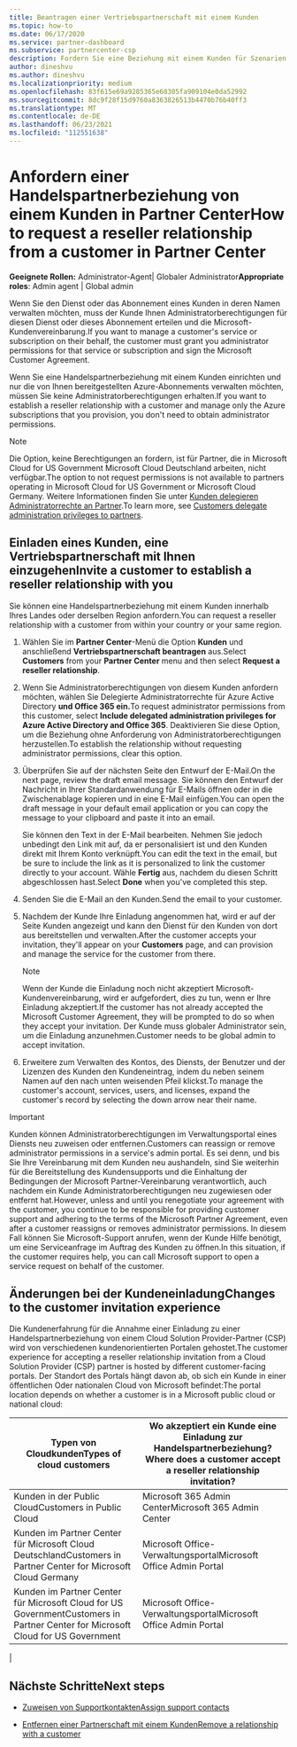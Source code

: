```yaml
---
title: Beantragen einer Vertriebspartnerschaft mit einem Kunden
ms.topic: how-to
ms.date: 06/17/2020
ms.service: partner-dashboard
ms.subservice: partnercenter-csp
description: Fordern Sie eine Beziehung mit einem Kunden für Szenarien mit mehreren Partnern und mehreren Kanälen an, oder wenn Ihre delegierten Administratorrechte für einen Kunden wiederhergestellt werden müssen.
author: dineshvu
ms.author: dineshvu
ms.localizationpriority: medium
ms.openlocfilehash: 83f615e69a9285365e68305fa909104e0da52992
ms.sourcegitcommit: 8dc9f28f15d9760a8363826513b4470b76b40ff3
ms.translationtype: MT
ms.contentlocale: de-DE
ms.lasthandoff: 06/23/2021
ms.locfileid: "112551638"
---
```

# <a name="how-to-request-a-reseller-relationship-from-a-customer-in-partner-center"></a><span data-ttu-id="a4acd-103">Anfordern einer Handelspartnerbeziehung von einem Kunden in Partner Center</span><span class="sxs-lookup"><span data-stu-id="a4acd-103">How to request a reseller relationship from a customer in Partner Center</span></span>

<span data-ttu-id="a4acd-104">**Geeignete Rollen:** Administrator-Agent| Globaler Administrator</span><span class="sxs-lookup"><span data-stu-id="a4acd-104">**Appropriate roles**: Admin agent | Global admin</span></span>

<span data-ttu-id="a4acd-105">Wenn Sie den Dienst oder das Abonnement eines Kunden in deren Namen verwalten möchten, muss der Kunde Ihnen Administratorberechtigungen für diesen Dienst oder dieses Abonnement erteilen und die Microsoft-Kundenvereinbarung.</span><span class="sxs-lookup"><span data-stu-id="a4acd-105">If you want to manage a customer's service or subscription on their behalf, the customer must grant you administrator permissions for that service or subscription and sign the Microsoft Customer Agreement.</span></span>

<span data-ttu-id="a4acd-106">Wenn Sie eine Handelspartnerbeziehung mit einem Kunden einrichten und nur die von Ihnen bereitgestellten Azure-Abonnements verwalten möchten, müssen Sie keine Administratorberechtigungen erhalten.</span><span class="sxs-lookup"><span data-stu-id="a4acd-106">If you want to establish a reseller relationship with a customer and manage only the Azure subscriptions that you provision, you don't need to obtain administrator permissions.</span></span>

>[!NOTE] 
><span data-ttu-id="a4acd-107">Die Option, keine Berechtigungen an fordern, ist für Partner, die in Microsoft Cloud for US Government Microsoft Cloud Deutschland arbeiten, nicht verfügbar.</span><span class="sxs-lookup"><span data-stu-id="a4acd-107">The option to not request permissions is not available to partners operating in Microsoft Cloud for US Government or Microsoft Cloud Germany.</span></span> <span data-ttu-id="a4acd-108">Weitere Informationen finden Sie unter [Kunden delegieren Administratorrechte an Partner](customers-revoke-admin-privileges.md).</span><span class="sxs-lookup"><span data-stu-id="a4acd-108">To learn more, see [Customers delegate administration privileges to partners](customers-revoke-admin-privileges.md).</span></span>

## <a name="invite-a-customer-to-establish-a-reseller-relationship-with-you"></a><span data-ttu-id="a4acd-109">Einladen eines Kunden, eine Vertriebspartnerschaft mit Ihnen einzugehen</span><span class="sxs-lookup"><span data-stu-id="a4acd-109">Invite a customer to establish a reseller relationship with you</span></span>

<span data-ttu-id="a4acd-110">Sie können eine Handelspartnerbeziehung mit einem Kunden innerhalb Ihres Landes oder derselben Region anfordern.</span><span class="sxs-lookup"><span data-stu-id="a4acd-110">You can request a reseller relationship with a customer from within your country or your same region.</span></span>

1. <span data-ttu-id="a4acd-111">Wählen Sie im **Partner Center**-Menü die Option **Kunden** und anschließend **Vertriebspartnerschaft beantragen** aus.</span><span class="sxs-lookup"><span data-stu-id="a4acd-111">Select **Customers** from your **Partner Center** menu and then select **Request a reseller relationship**.</span></span>

2. <span data-ttu-id="a4acd-112">Wenn Sie Administratorberechtigungen von diesem Kunden anfordern möchten, wählen Sie Delegierte Administratorrechte für Azure Active Directory **und Office 365 ein.**</span><span class="sxs-lookup"><span data-stu-id="a4acd-112">To request administrator permissions from this customer, select **Include delegated administration privileges for Azure Active Directory and Office 365**.</span></span> <span data-ttu-id="a4acd-113">Deaktivieren Sie diese Option, um die Beziehung ohne Anforderung von Administratorberechtigungen herzustellen.</span><span class="sxs-lookup"><span data-stu-id="a4acd-113">To establish the relationship without requesting administrator permissions, clear this option.</span></span>

3. <span data-ttu-id="a4acd-114">Überprüfen Sie auf der nächsten Seite den Entwurf der E-Mail.</span><span class="sxs-lookup"><span data-stu-id="a4acd-114">On the next page, review the draft email message.</span></span> <span data-ttu-id="a4acd-115">Sie können den Entwurf der Nachricht in Ihrer Standardanwendung für E-Mails öffnen oder in die Zwischenablage kopieren und in eine E-Mail einfügen.</span><span class="sxs-lookup"><span data-stu-id="a4acd-115">You can open the draft message in your default email application or you can copy the message to your clipboard and paste it into an email.</span></span>

   <span data-ttu-id="a4acd-116">Sie können den Text in der E-Mail bearbeiten. Nehmen Sie jedoch unbedingt den Link mit auf, da er personalisiert ist und den Kunden direkt mit Ihrem Konto verknüpft.</span><span class="sxs-lookup"><span data-stu-id="a4acd-116">You can edit the text in the email, but be sure to include the link as it is personalized to link the customer directly to your account.</span></span> <span data-ttu-id="a4acd-117">Wähle **Fertig** aus, nachdem du diesen Schritt abgeschlossen hast.</span><span class="sxs-lookup"><span data-stu-id="a4acd-117">Select **Done** when you've completed this step.</span></span>

4. <span data-ttu-id="a4acd-118">Senden Sie die E-Mail an den Kunden.</span><span class="sxs-lookup"><span data-stu-id="a4acd-118">Send the email to your customer.</span></span>

5. <span data-ttu-id="a4acd-119">Nachdem der Kunde Ihre Einladung angenommen hat,  wird er auf der Seite Kunden angezeigt und kann den Dienst für den Kunden von dort aus bereitstellen und verwalten.</span><span class="sxs-lookup"><span data-stu-id="a4acd-119">After the customer accepts your invitation, they'll appear on your **Customers** page, and can provision and manage the service for the customer from there.</span></span>

   > [!NOTE]
   > <span data-ttu-id="a4acd-120">Wenn der Kunde die Einladung noch nicht akzeptiert Microsoft-Kundenvereinbarung, wird er aufgefordert, dies zu tun, wenn er Ihre Einladung akzeptiert.</span><span class="sxs-lookup"><span data-stu-id="a4acd-120">If the customer has not already accepted the Microsoft Customer Agreement, they will be prompted to do so when they accept your invitation.</span></span> <span data-ttu-id="a4acd-121">Der Kunde muss globaler Administrator sein, um die Einladung anzunehmen.</span><span class="sxs-lookup"><span data-stu-id="a4acd-121">Customer needs to be global admin to accept invitation.</span></span>

6. <span data-ttu-id="a4acd-122">Erweitere zum Verwalten des Kontos, des Diensts, der Benutzer und der Lizenzen des Kunden den Kundeneintrag, indem du neben seinem Namen auf den nach unten weisenden Pfeil klickst.</span><span class="sxs-lookup"><span data-stu-id="a4acd-122">To manage the customer's account, services, users, and licenses, expand the customer's record by selecting the down arrow near their name.</span></span>

> [!IMPORTANT]  
> <span data-ttu-id="a4acd-123">Kunden können Administratorberechtigungen im Verwaltungsportal eines Diensts neu zuweisen oder entfernen.</span><span class="sxs-lookup"><span data-stu-id="a4acd-123">Customers can reassign or remove administrator permissions in a service's admin portal.</span></span> <span data-ttu-id="a4acd-124">Es sei denn, und bis Sie Ihre Vereinbarung mit dem Kunden neu aushandeln, sind Sie weiterhin für die Bereitstellung des Kundensupports und die Einhaltung der Bedingungen der Microsoft Partner-Vereinbarung verantwortlich, auch nachdem ein Kunde Administratorberechtigungen neu zugewiesen oder entfernt hat.</span><span class="sxs-lookup"><span data-stu-id="a4acd-124">However, unless and until you renegotiate your agreement with the customer, you continue to be responsible for providing customer support and adhering to the terms of the Microsoft Partner Agreement, even after a customer reassigns or removes administrator permissions.</span></span> <span data-ttu-id="a4acd-125">In diesem Fall können Sie Microsoft-Support anrufen, wenn der Kunde Hilfe benötigt, um eine Serviceanfrage im Auftrag des Kunden zu öffnen.</span><span class="sxs-lookup"><span data-stu-id="a4acd-125">In this situation, if the customer requires help, you can call Microsoft support to open a service request on behalf of the customer.</span></span>

## <a name="changes-to-the-customer-invitation-experience"></a><span data-ttu-id="a4acd-126">Änderungen bei der Kundeneinladung</span><span class="sxs-lookup"><span data-stu-id="a4acd-126">Changes to the customer invitation experience</span></span>

<span data-ttu-id="a4acd-127">Die Kundenerfahrung für die Annahme einer Einladung zu einer Handelspartnerbeziehung von einem Cloud Solution Provider-Partner (CSP) wird von verschiedenen kundenorientierten Portalen gehostet.</span><span class="sxs-lookup"><span data-stu-id="a4acd-127">The customer experience for accepting a reseller relationship invitation from a Cloud Solution Provider (CSP) partner is hosted by different customer-facing portals.</span></span> <span data-ttu-id="a4acd-128">Der Standort des Portals hängt davon ab, ob sich ein Kunde in einer öffentlichen Oder nationalen Cloud von Microsoft befindet:</span><span class="sxs-lookup"><span data-stu-id="a4acd-128">The portal location depends on whether a customer is in a Microsoft public cloud or national cloud:</span></span>

|<span data-ttu-id="a4acd-129">Typen von Cloudkunden</span><span class="sxs-lookup"><span data-stu-id="a4acd-129">Types of cloud customers</span></span>  | <span data-ttu-id="a4acd-130">Wo akzeptiert ein Kunde eine Einladung zur Handelspartnerbeziehung?</span><span class="sxs-lookup"><span data-stu-id="a4acd-130">Where does a customer accept a reseller relationship invitation?</span></span> |
|---------|---------
| <span data-ttu-id="a4acd-131">Kunden in der Public Cloud</span><span class="sxs-lookup"><span data-stu-id="a4acd-131">Customers in Public Cloud</span></span> | <span data-ttu-id="a4acd-132">Microsoft 365 Admin Center</span><span class="sxs-lookup"><span data-stu-id="a4acd-132">Microsoft 365 Admin Center</span></span> |
| <span data-ttu-id="a4acd-133">Kunden im Partner Center für Microsoft Cloud Deutschland</span><span class="sxs-lookup"><span data-stu-id="a4acd-133">Customers in Partner Center for Microsoft Cloud Germany</span></span> | <span data-ttu-id="a4acd-134">Microsoft Office-Verwaltungsportal</span><span class="sxs-lookup"><span data-stu-id="a4acd-134">Microsoft Office Admin Portal</span></span> |
| <span data-ttu-id="a4acd-135">Kunden im Partner Center für Microsoft Cloud for US Government</span><span class="sxs-lookup"><span data-stu-id="a4acd-135">Customers in Partner Center for Microsoft Cloud for US Government</span></span> | <span data-ttu-id="a4acd-136">Microsoft Office-Verwaltungsportal</span><span class="sxs-lookup"><span data-stu-id="a4acd-136">Microsoft Office Admin Portal</span></span> |
|

## <a name="next-steps"></a><span data-ttu-id="a4acd-137">Nächste Schritte</span><span class="sxs-lookup"><span data-stu-id="a4acd-137">Next steps</span></span>

- [<span data-ttu-id="a4acd-138">Zuweisen von Supportkontakten</span><span class="sxs-lookup"><span data-stu-id="a4acd-138">Assign support contacts</span></span>](assign-support-contacts.md)

- [<span data-ttu-id="a4acd-139">Entfernen einer Partnerschaft mit einem Kunden</span><span class="sxs-lookup"><span data-stu-id="a4acd-139">Remove a relationship with a customer</span></span>](remove-a-relationship.md)
